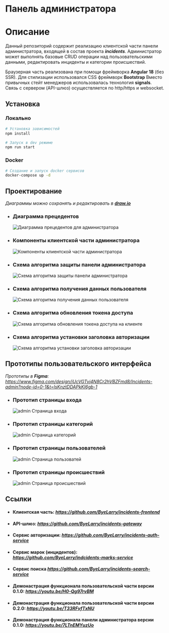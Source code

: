 # Панель администратора

# Описание
Данный репозиторий содержит реализацию клиентской части панели администратора, входящей в состав проекта ***incidents***.
Администратор может выполнять базовые CRUD операции над пользовательскими данными, редактировать инциденты и категории происшествий.

Браузерная часть реализована при помощи фреймворка **Angular 18** (без SSR). Для стилизации использовался CSS фреймворк **Bootstrap** Вместо привычных стейт менеджеров использовалась технология **signals**.
Связь с сервером (API-шлюз) осуществляется по http/https и websocket.

## Установка

### Локально
```bash
# Установка зависимостей
npm install

# Запуск в dev режиме
npm run start
```

### Docker 
```bash
# Создание и запуск docker сервисов
docker-compose up -d
```

## Проектирование

_Диаграммы можно сохранять и редактировать в ***[draw.io](https://app.diagrams.net/)***_

- ### Диаграмма прецедентов
     ![Диаграмма прецедентов для администратора](https://github.com/user-attachments/assets/b1c4d789-bf0a-412c-888d-242d12e7d5ab)
  
- ### Компоненты клиентской части администратора
  ![Компоненты клиентской части администратора](https://github.com/user-attachments/assets/03e6c051-a4ec-48d9-beb9-056562658019)

- ### Схема алгоритма защиты панели администратора
  ![Схема алгоритма защиты панели администратора](https://github.com/user-attachments/assets/c3a25dfe-0acd-48b4-ae8a-d493ef886f9f)

- ### Схема алгоритма получения данных пользователя
  ![Схема алгоритма получения данных пользователя](https://github.com/user-attachments/assets/07487116-1372-40a6-96f5-42e9fd2a2684)

- ### Схема алгоритма обновления токена доступа
  ![Схема алгоритма обновления токена доступа на клиенте](https://github.com/user-attachments/assets/b9b093ee-793c-4895-9779-0033179e5ba4)

- ### Схема алгоритма установки заголовка авторизации
  ![Схема алгоритма установки заголовка авторизации](https://github.com/user-attachments/assets/8a8cd4e7-56e6-436f-8f89-bf90fc464c86)

## Прототипы пользовательского интерфейса

_Прототипы в **Figma**: https://www.figma.com/design/iUcVGTvj4N8Cr2hVBZFmd8/Incidents-admin?node-id=0-1&t=lsKnztDDAPkKI6gb-1_

- ### Прототип страницы входа
  ![admin  Страница входа](https://github.com/user-attachments/assets/8cb7525a-a3c0-4fe7-a809-3830340bb080)

- ### Прототип страницы категорий
  ![admin  Страница категорий](https://github.com/user-attachments/assets/2f1ff500-edfd-4229-9d5c-06daa40659b2)

- ### Прототип страницы пользователей
  ![admin  Страница пользоватей](https://github.com/user-attachments/assets/f96ed12a-de11-4b3b-93ae-f786945fee64)

- ### Прототип страницы происшествий
  ![admin  Страница происшествий](https://github.com/user-attachments/assets/eb2552f7-561f-48ff-871e-e049b391f468)


## Ссылки

- #### Клиентская часть:  *https://github.com/ByeLarry/incidents-frontend*
- #### API-шлюз:  *https://github.com/ByeLarry/incidents-gateway*
- #### Сервис авторизации:  *https://github.com/ByeLarry/incidents-auth-service*
- #### Сервис марок (инцидентов): *https://github.com/ByeLarry/indcidents-marks-service*
- #### Сервис поиска *https://github.com/ByeLarry/incidents-search-service*
- #### Демонастрация функционала пользовательской части версии 0.1.0: *https://youtu.be/H0-Qg97rvBM*
- #### Демонастрация функционала пользовательской части версии 0.2.0: *https://youtu.be/T33RFvfTxNU*
- #### Демонастрация функционала панели администратора версии 0.1.0: *https://youtu.be/7LTnEMYuzUo*



